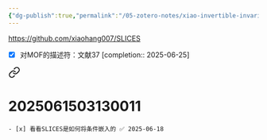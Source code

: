 ```yaml
---
{"dg-publish":true,"permalink":"/05-zotero-notes/xiao-invertible-invariant-crystal2023/","title":"An invertible, invariant crystal representation for inverse design of solid-state materials using generative deep learning","noteIcon":"","created":"2025-06-18T11:19","updated":"2025-07-01T11:57"}
---
```


https://github.com/xiaohang007/SLICES
- [x] 对MOF的描述符：文献37  [completion:: 2025-06-25]

<div class="transclusion internal-embed is-loaded"><a class="markdown-embed-link" href="/03/2025-06-15/#89a363" aria-label="Open link"><svg xmlns="http://www.w3.org/2000/svg" width="24" height="24" viewBox="0 0 24 24" fill="none" stroke="currentColor" stroke-width="2" stroke-linecap="round" stroke-linejoin="round" class="svg-icon lucide-link"><path d="M10 13a5 5 0 0 0 7.54.54l3-3a5 5 0 0 0-7.07-7.07l-1.72 1.71"></path><path d="M14 11a5 5 0 0 0-7.54-.54l-3 3a5 5 0 0 0 7.07 7.07l1.71-1.71"></path></svg></a><div class="markdown-embed">

<div class="markdown-embed-title">

# 2025061503130011

</div>


    - [x] 看看SLICES是如何将条件嵌入的 ✅ 2025-06-18 

</div></div>
